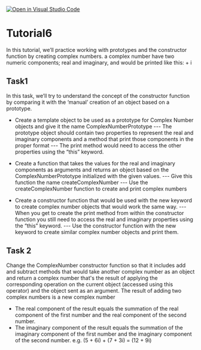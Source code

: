 [![Open in Visual Studio Code](https://classroom.github.com/assets/open-in-vscode-f059dc9a6f8d3a56e377f745f24479a46679e63a5d9fe6f495e02850cd0d8118.svg)](https://classroom.github.com/online_ide?assignment_repo_id=6049906&assignment_repo_type=AssignmentRepo)
# Tutorial6
In this tutorial, we’ll practice working with prototypes and the constructor function by creating complex numbers.
a complex number have two numeric components; real and imaginary, and would be printed like this: <real-component> + <real-component>i 

## Task1
In this task, we’ll try to understand the concept of the constructor function by comparing it with the ‘manual’ creation of an object based on a prototype.
  
- Create a template object to be used as a prototype for Complex Number objects and give it the name ComplexNumberPrototype
--- The prototype object should contain two properties to represent the real and imaginary components and a method that print those components in the proper format
--- The print method would need to access the other properties using the “this” keyword.

- Create a function that takes the values for the real and imaginary components as arguments and returns an object based on the ComplexNumberPrototype initialized with the given values. 
--- Give this function the name createComplexNumber
--- Use the createComplexNumber function to create and print complex numbers 

- Create a constructor function that would be used with the new keyword to create complex number objects that would work the same way.
--- When you get to create the print method from within the constructor function you still need to access the real and imaginary properties using the “this” keyword.
--- Use the constructor function with the new keyword to create similar complex number objects and print them.

## Task 2
Change the ComplexNumber constructor function so that it includes add and subtract methods that would take another complex number as an object and return a complex number that's the result of applying the corresponding operation on the current object (accessed using this operator) and the object sent as an argument.
The result of adding two complex numbers is a new complex number
-    The real component of the result equals the summation of the real component of the first number and the real component of the second number. 
-    The imaginary component of the result equals the summation of the imaginary component of the first number and the imaginary component of the second number.
e.g.  (5 + 6i) + (7 + 3i) = (12 + 9i)
